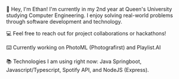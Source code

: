 👋 Hey, I'm Ethan! I'm currently in my 2nd year at Queen's University studying Computer Engineering. I enjoy solving real-world problems through software development and technology.

💻 Feel free to reach out for project collaborations or hackathons!

⌨️ Currently working on PhotoML (Photografirst) and Playlist.AI

📚 Technologies I am using right now: Java Springboot, Javascript/Typescript, Spotify API, and NodeJS (Express).
